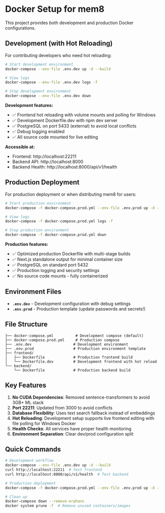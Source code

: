 # Docker Setup for mem8

This project provides both development and production Docker configurations.

## Development (with Hot Reloading)

For contributing developers who need hot reloading:

```bash
# Start development environment
docker-compose --env-file .env.dev up -d --build

# View logs
docker-compose --env-file .env.dev logs -f

# Stop development environment  
docker-compose --env-file .env.dev down
```

**Development features:**
- ✅ Frontend hot reloading with volume mounts and polling for Windows
- ✅ Development Dockerfile.dev with npm dev server
- ✅ PostgreSQL on port 5433 (external) to avoid local conflicts
- ✅ Debug logging enabled
- ✅ All source code mounted for live editing

**Accessible at:**
- Frontend: http://localhost:22211
- Backend API: http://localhost:8000
- Backend Health: http://localhost:8000/api/v1/health

## Production Deployment

For production deployment or when distributing mem8 for users:

```bash
# Start production environment
docker-compose -f docker-compose.prod.yml --env-file .env.prod up -d --build

# View logs
docker-compose -f docker-compose.prod.yml logs -f

# Stop production environment
docker-compose -f docker-compose.prod.yml down
```

**Production features:**
- ✅ Optimized production Dockerfile with multi-stage builds
- ✅ Next.js standalone output for minimal container size  
- ✅ PostgreSQL on standard port 5432
- ✅ Production logging and security settings
- ✅ No source code mounts - fully containerized

## Environment Files

- **`.env.dev`** - Development configuration with debug settings
- **`.env.prod`** - Production template (update passwords and secrets!)

## File Structure

```
├── docker-compose.yml          # Development compose (default)
├── docker-compose.prod.yml     # Production compose
├── .env.dev                   # Development environment
├── .env.prod                  # Production environment template
├── frontend/
│   ├── Dockerfile             # Production frontend build
│   └── Dockerfile.dev         # Development frontend with hot reload
└── backend/
    └── Dockerfile             # Production backend build
```

## Key Features

1. **No CUDA Dependencies**: Removed sentence-transformers to avoid 3GB+ ML stack
2. **Port 22211**: Updated from 3000 to avoid conflicts
3. **Database Flexibility**: Uses text search fallback instead of embeddings
4. **Hot Reloading**: Development setup supports live frontend editing with file polling for Windows Docker
5. **Health Checks**: All services have proper health monitoring
6. **Environment Separation**: Clear dev/prod configuration split

## Quick Commands

```bash
# Development workflow
docker-compose --env-file .env.dev up -d --build
curl http://localhost:22211  # Test frontend
curl http://localhost:8000/api/v1/health  # Test backend

# Production deployment
docker-compose -f docker-compose.prod.yml --env-file .env.prod up -d --build

# Clean up
docker-compose down --remove-orphans
docker system prune -f  # Remove unused containers/images
```